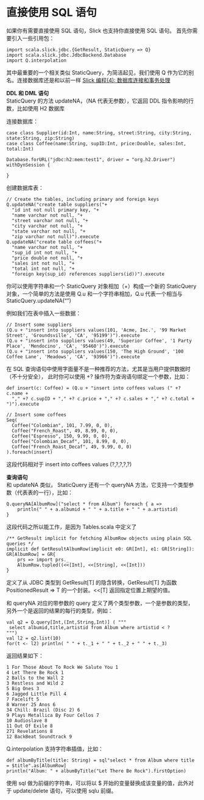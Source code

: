 # 直接使用 SQL 语句
如果你有需要直接使用 SQL 语句，Slick 也支持你直接使用 SQL 语句。
首先你需要引入一些引用包：
```
import scala.slick.jdbc.{GetResult, StaticQuery => Q}
import scala.slick.jdbc.JdbcBackend.Database
import Q.interpolation
```
其中最重要的一个相关类似 StaticQuery，为简洁起见，我们使用 Q 作为它的别名。连接数据库还是和以前一样 [Slick 编程(4): 数据库连接和事务处理](database-and-transaction-processing.md)

**DDL 和 DML 语句**  
StaticQuery 的方法 updateNA，（NA 代表无参数），它返回 DDL 指令影响的行数，比如使用 H2 数据库

连接数据库：
```
case class Supplier(id:Int, name:String, street:String, city:String, state:String, zip:String)
case class Coffee(name:String, supID:Int, price:Double, sales:Int, total:Int)

Database.forURL("jdbc:h2:mem:test1", driver = "org.h2.Driver") withDynSession {

}
```
创建数据库表：
```
// Create the tables, including primary and foreign keys
Q.updateNA("create table suppliers("+
  "id int not null primary key, "+
  "name varchar not null, "+
  "street varchar not null, "+
  "city varchar not null, "+
  "state varchar not null, "+
  "zip varchar not null)").execute
Q.updateNA("create table coffees("+
  "name varchar not null, "+
  "sup_id int not null, "+
  "price double not null, "+
  "sales int not null, "+
  "total int not null, "+
  "foreign key(sup_id) references suppliers(id))").execute
```
你可以使用字符串和一个 StaticQuery 对象相加（+）构成一个新的 StaticQuery 对象，一个简单的方法是使用 Q.u 和一个字符串相加，Q.u 代表一个相当与 StaticQuery.updateNA(“”)

例如我们在表中插入一些数据：
```
// Insert some suppliers
(Q.u + "insert into suppliers values(101, 'Acme, Inc.', '99 Market Street', 'Groundsville', 'CA', '95199')").execute
(Q.u + "insert into suppliers values(49, 'Superior Coffee', '1 Party Place', 'Mendocino', 'CA', '95460')").execute
(Q.u + "insert into suppliers values(150, 'The High Ground', '100 Coffee Lane', 'Meadows', 'CA', '93966')").execute
```
在 SQL 查询语句中使用字面量不是一种推荐的方法，尤其是当用户提供数据时（不十分安全）， 此时你可以使用 +? 操作符为查询语句绑定一个参数，比如：
```
def insert(c: Coffee) = (Q.u + "insert into coffees values (" +? c.name +
  "," +? c.supID + "," +? c.price + "," +? c.sales + "," +? c.total + ")").execute

// Insert some coffees
Seq(
  Coffee("Colombian", 101, 7.99, 0, 0),
  Coffee("French_Roast", 49, 8.99, 0, 0),
  Coffee("Espresso", 150, 9.99, 0, 0),
  Coffee("Colombian_Decaf", 101, 8.99, 0, 0),
  Coffee("French_Roast_Decaf", 49, 9.99, 0, 0)
).foreach(insert)
```
这段代码相对于 insert into coffees values (?,?,?,?,?)

**查询语句**  
和 updateNA 类似， StaticQuery 还有一个 queryNA 方法，它支持一个类型参数（代表表的一行），比如：
```
Q.queryNA[AlbumRow]("select * from Album") foreach { a => 
	println(" " + a.albumid + " " + a.title + " " + a.artistid)
}
```
这段代码之所以能工作，是因为 Tables.scala 中定义了
```
/** GetResult implicit for fetching AlbumRow objects using plain SQL queries */
implicit def GetResultAlbumRow(implicit e0: GR[Int], e1: GR[String]): GR[AlbumRow] = GR{
    prs => import prs._
    AlbumRow.tupled((<<[Int], <<[String], <<[Int]))
}

```
定义了从 JDBC 类型到 GetResult[T] 的隐含转换，GetResult[T] 为函数 PositionedResult => T 的一个封装。<<[T] 返回指定位置上期望的值。

和 queryNA 对应的带参数的 query 定义了两个类型参数，一个是参数的类型，另外一个是返回的结果的每行的类型，例如：
```
val q2 = Q.query[Int,(Int,String,Int)] ( """
 select albumid,title,artistid from Album where artistid < ?
""")
val l2 = q2.list(10)
for(t <- l2) println( " " + t._1 + " " + t._2 + " " + t._3)
```
返回结果如下：
```
1 For Those About To Rock We Salute You 1
4 Let There Be Rock 1
2 Balls to the Wall 2
3 Restless and Wild 2
5 Big Ones 3
6 Jagged Little Pill 4
7 Facelift 5
8 Warner 25 Anos 6
34 Chill: Brazil (Disc 2) 6
9 Plays Metallica By Four Cellos 7
10 Audioslave 8
11 Out Of Exile 8
271 Revelations 8
12 BackBeat Soundtrack 9

```
Q.interpolation 支持字符串插值，比如：
```
def albumByTitle(title: String) = sql"select * from Album where title = $title".as[AlbumRow]
println("Album: " + albumByTitle("Let There Be Rock").firstOption)
```

使用 sql 做为前缀的字符串，可以将以 $ 开始的变量替换成该变量的值，此外对于 update/delete 语句，可以使用 sqlu 前缀。